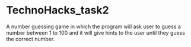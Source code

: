 # TechnoHacks_task2
A number guessing game in which the program will ask user to guess a number between 1 to 100 and it will give hints to the user until they guess the correct number.
